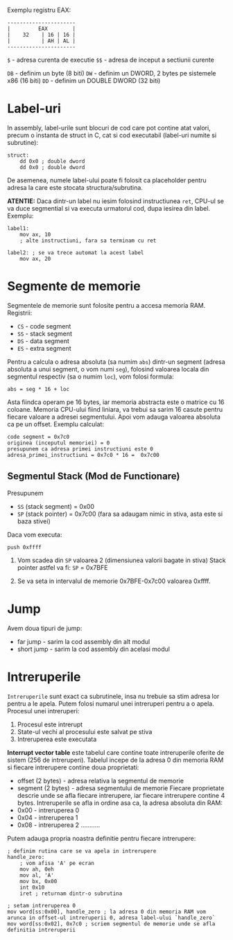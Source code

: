 Exemplu registru EAX:
```
----------------------
|         EAX        |
|    32    | 16 | 16 | 
|          | AH | AL |
----------------------
```

`$` - adresa curenta de executie
`$$` - adresa de inceput a sectiunii curente

`DB` - definim un byte (8 biti)
`DW` - definim un DWORD, 2 bytes pe sistemele x86 (16 biti)
`DD` - definim un DOUBLE DWORD (32 biti)
# Label-uri
In assembly, label-urile sunt blocuri de cod care pot contine atat valori, precum o instanta de struct in C, cat si cod executabil (label-uri numite si subrutine):
```
struct:
	dd 0x0 ; double dword
	dd 0x0 ; double dword
```
De asemenea, numele label-ului poate fi folosit ca placeholder pentru adresa la care este stocata structura/subrutina.

**ATENTIE:** Daca dintr-un label nu iesim folosind instructiunea `ret`, CPU-ul se va duce segmential si va executa urmatorul cod, dupa iesirea din label. Exemplu:
```
label1:
	mov ax, 10
	; alte instructiuni, fara sa terminam cu ret

label2: ; se va trece automat la acest label
	mov ax, 20
```
# Segmente de memorie
Segmentele de memorie sunt folosite pentru a accesa memoria RAM.
Registrii:
- `CS` - code segment
- `SS` - stack segment
- `DS` - data segment
- `ES` - extra segment

Pentru a calcula o adresa absoluta (sa numim `abs`) dintr-un segment (adresa absoluta a unui segment, o vom numi `seg`), folosind valoarea locala din segmentul respectiv (sa o numim `loc`), vom folosi formula:
```
abs = seg * 16 + loc
```
Asta fiindca operam pe 16 bytes, iar memoria abstracta este o matrice cu 16 coloane. Memoria CPU-ului fiind liniara, va trebui sa sarim 16 casute pentru fiecare valoare a adresei segmentului. Apoi vom adauga valoarea absoluta ca pe un offset.
Exemplu calculat:
```
code segment = 0x7c0
originea (inceputul memoriei) = 0
presupunem ca adresa primei instructiuni este 0
adresa_primei_instructiuni = 0x7c0 * 16 =  0x7c00
```
## Segmentul Stack (Mod de Functionare)
Presupunem
- `SS` (stack segment) = 0x00
- `SP` (stack pointer) = 0x7c00 (fara sa adaugam nimic in stiva, asta este si baza stivei)

Daca vom executa:
```
push 0xffff
```
1. Vom scadea din `SP` valoarea 2 (dimensiunea valorii bagate in stiva)
Stack pointer astfel va fi: `SP` = 0x7BFE

2. Se va seta in intervalul de memorie 0x7BFE-0x7c00 valoarea 0xffff.
# Jump
Avem doua tipuri de jump:
- far jump - sarim la cod assembly din alt modul
- short jump - sarim la cod assembly din acelasi modul

# Intreruperile
`Intreruperile` sunt exact ca subrutinele, insa nu trebuie sa stim adresa lor pentru a le apela. Putem folosi numarul unei intreruperi pentru a o apela.
Procesul unei intreruperi:
1. Procesul este intrerupt
2. State-ul vechi al procesului este salvat pe stiva
3. Intreruperea este executata

**Interrupt vector table** este tabelul care contine toate intreruperile oferite de sistem (256 de intreruperi). Tabelul incepe de la adresa 0 din memoria RAM si fiecare intrerupere contine doua proprietati:
- offset (2 bytes) - adresa relativa la segmentul de memorie
- segment (2 bytes) - adresa segmentului de memorie
Fiecare proprietate descrie unde se afla fiecare intrerupere, iar fiecare intrerupere contine 4 bytes.
Intreruperile se afla in ordine asa ca, la adresa absoluta din RAM:
- 0x00 - intreruperea 0
- 0x04 - intreruperea 1
- 0x08 - intreruperea 2
...........

Putem adauga propria noastra definitie pentru fiecare intrerupere:
```
; definim rutina care se va apela in intrerupere
handle_zero:
    ; vom afisa 'A' pe ecran
    mov ah, 0eh
    mov al, 'A'
    mov bx, 0x00
    int 0x10
    iret ; returnam dintr-o subrutina

; setam intreruperea 0
mov word[ss:0x00], handle_zero ; la adresa 0 din memoria RAM vom arunca in offset-ul intreruperii 0, adresa label-ului `handle_zero`
mov word[ss:0x02], 0x7c0 ; scriem segmentul de memorie unde se afla definitia intreruperii
```
